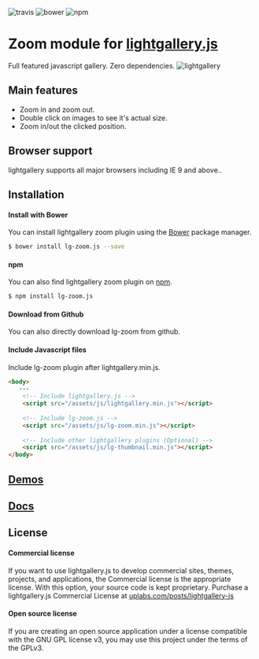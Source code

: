 ![travis](https://travis-ci.org/sachinchoolur/lg-zoom.js.svg?branch=master)
![bower](https://img.shields.io/bower/v/lg-zoom.js.svg)
![npm](https://img.shields.io/npm/v/lg-zoom.js.svg)

# Zoom module for [lightgallery.js](http://sachinchoolur.github.io/lightgallery.js/)
Full featured javascript gallery. Zero dependencies.
![lightgallery](https://raw.githubusercontent.com/sachinchoolur/lightGallery/master/lib/lg.png)

Main features
---

* Zoom in and zoom out.
* Double click on images to see it's actual size.
* Zoom in/out the clicked position.
 
Browser support
---
lightgallery supports all major browsers including IE 9 and above..


Installation
---
#### Install with Bower

You can install lightgallery zoom plugin using the [Bower](http://bower.io) package manager.

```sh
$ bower install lg-zoom.js --save
```

#### npm

You can also find lightgallery zoom plugin on [npm](http://npmjs.org).

```sh
$ npm install lg-zoom.js
```
#### Download from Github

You can also directly download lg-zoom from github.

#### Include Javascript files
Include lg-zoom plugin after lightgallery.min.js.
``` html
<body>
   ---
    <!-- Include lightgallery.js -->
    <script src="/assets/js/lightgallery.min.js"></script>
    
    <!-- Include lg-zoom.js -->
    <script src="/assets/js/lg-zoom.min.js"></script>
    
    <!-- Include other lightgallery plugins (Optional) -->
    <script src="/assets/js/lg-thumbnail.min.js"></script>
</body>  
```

[Demos](http://sachinchoolur.github.io/lightgallery.js) 
----
  
[Docs](http://sachinchoolur.github.io/lightgallery.js/docs/api.html#lg-zoom)
-----

License
---

#### Commercial license
If you want to use lightgallery.js to develop commercial sites, themes, projects, and applications, the Commercial license is the appropriate license. With this option, your source code is kept proprietary. Purchase a lightgallery.js Commercial License at [uplabs.com/posts/lightgallery-js](https://www.uplabs.com/posts/lightgallery-js)

#### Open source license

If you are creating an open source application under a license compatible with the GNU GPL license v3, you may use this project under the terms of the GPLv3.

